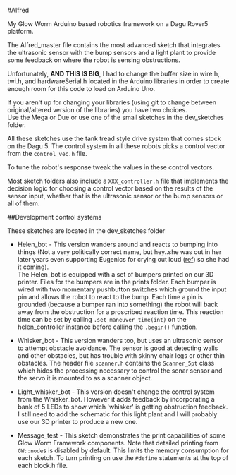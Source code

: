 #Alfred

My Glow Worm Arduino based robotics framework on a Dagu Rover5 
platform.

The Alfred_master file contains the most advanced sketch that 
integrates the ultrasonic sensor with the bump sensors and
a light plant to provide some feedback on where the robot is
sensing obstructions.

Unfortunately, **AND THIS IS BIG**, I had to change the buffer size in
wire.h, twi.h, and hardwareSerial.h located in the Arduino libraries
in order to create enough room for this code to load on Arduino Uno.

If you aren't up for changing your libraries (using git to change 
between original/altered version of the libraries) you have two choices.  
Use the Mega or Due or use one of the small sketches in the dev_sketches
folder.

All these sketches use the tank tread style drive system that comes
stock on the Dagu 5.  The control system in all these robots picks
a control vector from the `control_vec.h` file.  

To tune the robot's response tweak the values in these control vectors.

Most sketch folders also include a `XXX_controller.h` file that
implements the decision logic for choosing a control vector based
on the results of the sensor input, whether that is the ultrasonic
sensor or the bump sensors or all of them.

##Development control systems

These sketches are located in the dev_sketches folder

 - Helen_bot - This version wanders around and reacts to bumping 
into things (Not a very politically correct name, but hey..she
was out in her later years even supporting Eugenics for crying
out loud (<a href="http://disabilityrightsgalaxy.com/the-untold-story-of-helen-keller/">ref</a>) so she had it coming).  
The Helen_bot is equipped with a set of bumpers printed on our 3D printer.
Files for the bumpers are in the prints folder.  Each bumper is wired with 
two momentary pushbutton switches which ground the input pin and allows the 
robot to react to the bump.  Each time a pin is grounded (because a 
bumper ran into something) the robot will back away from the
obstruction for a proscribed reaction time.  This reaction time can 
be set by calling `.set_maneuver_time(int)` on the helen_controller 
instance before calling the `.begin()` function.

- Whisker_bot - This version wanders too, but uses an ultrasonic 
sensor to attempt obstacle avoidance.  The sensor is good at detecting
walls and other obstacles, but has trouble with skinny chair legs
or other thin obstacles.  The header file `scanner.h` contains the
`Scanner_5pt` class which hides the processing necessary to 
control the sonar sensor and the servo it is mounted to as a scanner
object.

- Light_whisker_bot - This version doesn't change the control system
from the Whisker_bot.  However it adds feedback by incorporating a
bank of 5 LEDs to show which 'whisker' is getting obstruction 
feedback.  I still need to add the schematic for this light plant and
I will probably use our 3D printer to produce a new one.

- Message_test - This sketch demonstrates the print capabilities of
some Glow Worm Framework components.  Note that detailed printing 
from `GW::node`s is disabled by default.  This limits the memory
consumption for each sketch.  To turn printing on use the `#define`
statements at the top of each block.h file.

 

